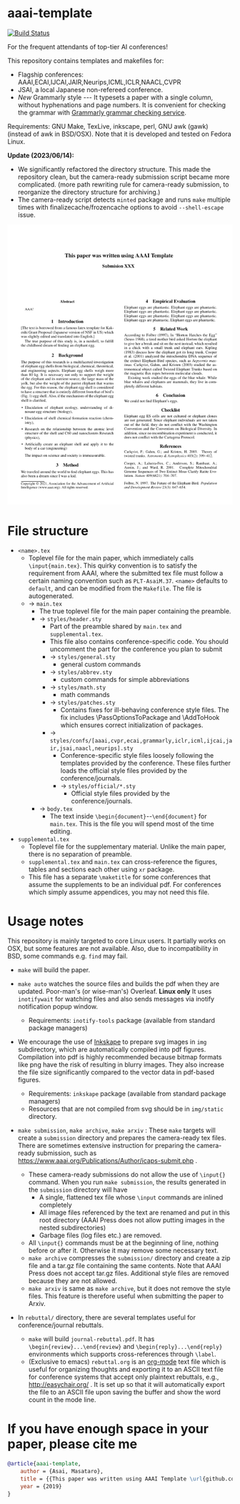 
# aaai-template

[![Build Status](https://travis-ci.org/guicho271828/aaai-template.svg?branch=master)](https://travis-ci.org/guicho271828/aaai-template)

For the frequent attendants of top-tier AI conferences!

This repository contains templates and makefiles for:

+ Flagship conferences: AAAI,ECAI,IJCAI,JAIR,Neurips,ICML,ICLR,NAACL,CVPR
+ JSAI, a local Japanese non-refereed conference.
+ *New* Grammarly style --- It typesets a paper with a single column, without hyphenations and page numbers.
  It is convenient for checking the grammar with [Grammarly grammar checking service](https://app.grammarly.com/).

Requirements: GNU Make, TexLive, inkscape, perl, GNU awk (gawk) (instead of awk in BSD/OSX).
Note that it is developed and tested on Fedora Linux.

**Update (2023/06/14):**

+ We significantly refactored the directory structure.
  This made the repository clean, but the camera-ready submission script became more complicated.
  (more path rewriting rule for camera-ready submission, to reorganize the directory structure for archiving.)
+ The camera-ready script detects `minted` package and runs `make` multiple times
  with finalizecache/frozencache options to avoid `--shell-escape` issue.

[![example](./example.png)](./example.pdf)

# File structure

* `<name>.tex`
  * Toplevel file for the main paper, which immediately calls `\input{main.tex}`.
    This quirky convention is to satisfy the requirement from AAAI, where
    the submitted tex file must follow a certain naming convention such as `PLT-AsaiM.37`.
    `<name>` defaults to `default`, and can be modified from the `Makefile`.
    The file is autogenerated.
  * → `main.tex`
    * The true toplevel file for the main paper containing the preamble.
    * → `styles/header.sty`
      * Part of the preamble shared by `main.tex` and `supplemental.tex`.
      * This file also contains conference-specific code.
        You should uncomment the part for the conference you plan to submit
      * → `styles/general.sty`
        * general custom commands
      * → `styles/abbrev.sty`
        * custom commands for simple abbreviations
      * → `styles/math.sty`
        * math commands
      * → `styles/patches.sty`
        * Contains fixes for ill-behaving conference style files.
          The fix includes \PassOptionsToPackage and \AddToHook which ensures
          correct initialization of packages.
      * → `styles/confs/[aaai,cvpr,ecai,grammarly,iclr,icml,ijcai,jair,jsai,naacl,neurips].sty`
        * Conference-specific style files loosely following the templates provided by the conference.
          These files further loads the official style files provided by the conference/journals.
        * → `styles/official/*.sty`
          * Official style files provided by the conference/journals.
    * → `body.tex`
      * The text inside `\begin{document}`--`\end{document}` for `main.tex`.
        This is the file you will spend most of the time editing.
* `supplemental.tex`
  * Toplevel file for the supplementary material. Unlike the main paper, there is no separation of preamble.
  * `supplemental.tex` and `main.tex` can cross-reference
    the figures, tables and sections each other using `xr` package.
  * This file has a separate `\maketitle` for some conferences
    that assume the supplements to be an individual pdf.
    For conferences which simply assume appendices, you may not need this file.

# Usage notes

This repository is mainly targeted to core Linux users.
It partially works on OSX, but some features are not available.
Also, due to incompatibility in BSD, some commands e.g. `find` may fail.

* `make` will build the paper.

* `make auto` watches the source files and builds the pdf when they are
  updated. Poor-man's (or wise-man's) Overleaf. **Linux only**
  It uses `inotifywait` for watching files and also sends messages via inotify notification popup window.
  * Requirements: `inotify-tools` package (available from standard package managers)

* We encourage the use of [Inkskape](https://inkscape.org/) to prepare svg
  images in `img` subdirectory, which are automatically compiled into pdf figures.
  Compilation into pdf is highly recommended because
  bitmap formats like png have the risk of resulting in blurry images.
  They also increase the file size significantly compared to the vector data in pdf-based figures.
  * Requirements: `inkskape` package (available from standard package managers)
  * Resources that are not compiled from svg should be in `img/static` directory.

* `make submission`, `make archive`, `make arxiv` :
  These `make` targets will create a `submission` directory and prepares the camera-ready
  tex files. There are sometimes extensive instruction for preparing the camera-ready submission,
  such as https://www.aaai.org/Publications/Author/icaps-submit.php .

  * These camera-ready submissions do not allow the use of `\input{}` command.
    When you run `make submission`, the results generated in the `submission` directory will have
    * A single, flattened tex file whose `\input` commands are inlined completely
    * All image files referenced by the text are renamed and put in this root directory
      (AAAI Press does not allow putting images in the nested subdirectories)
    * Garbage files (log files etc.) are removed.
  * All `\input{}` commands must be at the beginning of line, nothing before or after it.
    Otherwise it may remove some necessary text.
  * `make archive` compresses the `submission/` directory
    and create a zip file and a tar.gz file containing the same contents.
    Note that AAAI Press does not accept tar.gz files.
    Additional style files are removed because they are not allowed.
  * `make arxiv` is same as `make archive`, but it does not remove the style files.
    This feature is therefore useful when submitting the paper to Arxiv.

* In `rebuttal/` directory, there are several templates useful for conference/journal rebuttals.

  * `make` will build `journal-rebuttal.pdf`. It has
    `\begin{review}...\end{review}` and `\begin{reply}...\end{reply}` environments
    which supports cross-references through `\label`.
  * (Exclusive to emacs) `rebuttal.org` is an [org-mode](orgmode.org) text file which is useful for
    organizing thoughts and exporting it to an ASCII text file
    for conference systems that accept only plaintext rebuttals, e.g., http://easychair.org/ .
    It is set up so that it will automatically export the file to an ASCII file upon saving the buffer
    and show the word count in the mode line.


# If you have enough space in your paper, please cite me

``` bibtex
@article{aaai-template,
    author = {Asai, Masataro},
    title = {{This paper was written using AAAI Template \url{github.com/guicho271828/aaai-template}}},
    year = {2019}
}
```
